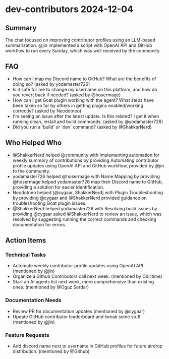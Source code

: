 # dev-contributors 2024-12-04

## Summary

The chat focused on improving contributor profiles using an LLM-based summarization. @jin implemented a script with OpenAI API and GitHub workflow to run every Sunday, which was well received by the community.

## FAQ

- How can I map my Discord name to GitHub? What are the benefits of doing so? (asked by yodamaster726)
- Is it safe for me to change my username on this platform, and how do you revert back if needed? (asked by @hosermage)
- How can I get Goat plugin working with the agent? What steps have been taken so far by others in getting plugins enabled/working correctly? (asked by Neodotneo)
- I'm seeing an issue after the latest update. Is this related? I get it when running clean, install and build commands. (asked by @yodamaster726)
- Did you run a 'build' or 'dev' command? (asked by @ShakkerNerd)

## Who Helped Who

- @ShakkerNerd helped @community with Implementing automation for weekly summary of contributions by providing Automating contributor profile updates using OpenAI API and GitHub workflow, provided by @jin to the community.
- yodamaster726 helped @hosermage with Name Mapping by providing @hosermage helped yodamaster726 map their Discord name to GitHub, providing a solution for easier identification.
- Neodotneo helped [@cygaar, ShakkerNerd] with Plugin Troubleshooting by providing @cygaar and @ShakkerNerd provided guidance on troubleshooting Goat plugin issues.
- @ShakkerNerd helped yodamaster726 with Resolving build issues by providing @cygaar asked @ShakkerNerd to review an issue, which was resolved by suggesting running the correct commands and checking documentation for errors.

## Action Items

### Technical Tasks

- Automate weekly contributor profile updates using OpenAI API (mentioned by @jin)
- Organize a Github Contributors call next week. (mentioned by Odilitime)
- Start an AI agents list next week, more comprehensive than existing ones. (mentioned by @Oguz Serdar)

### Documentation Needs

- Review PR for documentation updates (mentioned by @cygaar)
- Update GitHub contributor leaderboard and tweak some stuff (mentioned by @jin)

### Feature Requests

- Add discord name next to username in GitHub profiles for future airdrop distribution. (mentioned by @Github)
